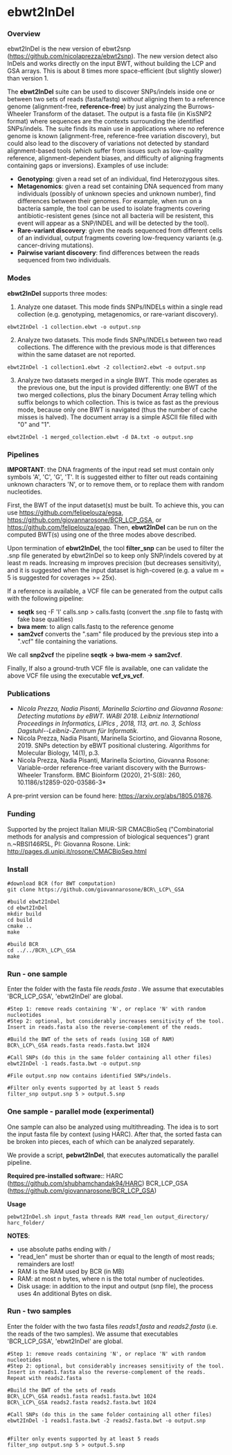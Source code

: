 # ebwt2InDel

### Overview

ebwt2InDel is the new version of ebwt2snp (https://github.com/nicolaprezza/ebwt2snp). The new version detect also InDels and works directly on the input BWT, without building the LCP and GSA arrays. This is about 8 times more space-efficient (but slightly slower) than version 1. 

The **ebwt2InDel** suite can be used to discover SNPs/indels inside one or between two sets of reads (fasta/fastq) *without* aligning them to  a reference genome (alignment-free, **reference-free**) by just analyzing the Burrows-Wheeler Transform of the dataset. The output is a fasta file (in KisSNP2 format) where sequences are the contexts surrounding the identified SNPs/indels. The suite finds its main use in applications where no reference genome is known (alignment-free, reference-free variation discovery), but could also lead to the discovery of variations not detected by standard alignment-based tools (which suffer from issues such as low-quality reference, alignment-dependent biases, and difficulty of aligning fragments containing gaps or inversions). Examples of use include:

- **Genotyping**: given a read set of an individual, find Heterozygous sites.
- **Metagenomics**: given a read set containing DNA sequenced from many individuals (possibly of unknown species and unknown number), find differences between their genomes. For example, when run on a bacteria sample, the tool can be used to isolate fragments covering antibiotic-resistent genes (since not all bacteria will be resistent, this event will appear as a SNP/INDEL and will be detected by the tool).
- **Rare-variant discovery**: given the reads sequenced from different cells of an individual, output fragments covering low-frequency variants (e.g. cancer-driving mutations).
- **Pairwise variant discovery**: find differences between the reads sequenced from two individuals. 

### Modes

**ebwt2InDel** supports three modes:

1. Analyze one dataset. This mode finds SNPs/INDELs within a single read collection (e.g. genotyping, metagenomics, or rare-variant discovery). 
~~~~
ebwt2InDel -1 collection.ebwt -o output.snp
~~~~
 
2. Analyze two datasets. This mode finds SNPs/INDELs between two read collections. The difference with the previous mode is that differences within the same dataset are not reported. 
~~~~
ebwt2InDel -1 collection1.ebwt -2 collection2.ebwt -o output.snp
~~~~

3. Analyze two datasets merged in a single BWT. This mode operates as the previous one, but the input is provided differently: one BWT of the two merged collections, plus the binary Document Array telling which suffix belongs to which collection. This is twice as fast as the previous mode, because only one BWT is navigated (thus the number of cache misses is halved). The document array is a simple ASCII file filled with "0" and "1".
~~~~
ebwt2InDel -1 merged_collection.ebwt -d DA.txt -o output.snp
~~~~


### Pipelines

**IMPORTANT**: the DNA fragments of the input read set must contain only symbols 'A', 'C', 'G', 'T'. It is suggested either to filter out reads containing unknown characters 'N', or to remove them, or to replace them with random nucleotides.

First, the BWT of the input dataset(s) must be built. To achieve this, you can use https://github.com/felipelouza/egsa, https://github.com/giovannarosone/BCR_LCP_GSA, or https://github.com/felipelouza/egap. Then, **ebwt2InDel** can be run on the computed BWT(s) using one of the three modes above described. 

Upon termination of **ebwt2InDel**,  the tool **filter_snp** can be used to filter the .snp file generated by ebwt2InDel so to keep only SNP/indels covered by at least m reads. Increasing m improves precision (but decreases sensitivity), and it is suggested when the input dataset is high-covered (e.g. a value m = 5 is suggested for coverages >= 25x).

If a reference is available, a VCF file can be generated from the output calls with the following pipeline:

- **seqtk** seq -F 'I' calls.snp > calls.fastq (convert the .snp file to fastq with fake base qualities)
- **bwa mem**: to align calls.fastq to the reference genome
- **sam2vcf** converts the ".sam" file produced by the previous step into a ".vcf" file containing the variations. 

We call **snp2vcf** the pipeline **seqtk -> bwa-mem -> sam2vcf**. 


Finally, If also a ground-truth VCF file is available, one can validate the above VCF file using the executable **vcf_vs_vcf**. 

### Publications

- *Nicola Prezza, Nadia Pisanti, Marinella Sciortino and Giovanna Rosone: Detecting mutations by eBWT. WABI 2018. Leibniz International Proceedings in Informatics, LIPIcs , 2018, 113, art. no. 3, Schloss Dagstuhl--Leibniz-Zentrum für Informatik.*
- Nicola Prezza, Nadia Pisanti, Marinella Sciortino, and Giovanna Rosone, 2019. SNPs detection by eBWT positional clustering. Algorithms for Molecular Biology, 14(1), p.3.
- Nicola Prezza, Nadia Pisanti, Marinella Sciortino, Giovanna Rosone: Variable-order reference-free variant discovery with the Burrows-Wheeler Transform. BMC Bioinform (2020), 21-S(8): 260, 10.1186/s12859-020-03586-3*

A pre-print version can be found here: https://arxiv.org/abs/1805.01876. 

### Funding

Supported by the project Italian MIUR-SIR CMACBioSeq ("Combinatorial methods for analysis and compression of biological sequences") grant n.~RBSI146R5L, PI: Giovanna Rosone. Link: http://pages.di.unipi.it/rosone/CMACBioSeq.html

### Install

~~~~
#download BCR (for BWT computation)
git clone https://github.com/giovannarosone/BCR\_LCP\_GSA

#build ebwt2InDel
cd ebwt2InDel
mkdir build
cd build
cmake ..
make

#build BCR
cd ../../BCR\_LCP\_GSA
make
~~~~

### Run - one sample

Enter the folder with the fasta file _reads.fasta_ . We assume that executables 'BCR\_LCP\_GSA', 'ebwt2InDel' are global. 

~~~~
#Step 1: remove reads containing 'N', or replace 'N' with random nucleotides
#Step 2: optional, but considerably increases sensitivity of the tool. Insert in reads.fasta also the reverse-complement of the reads.

#Build the BWT of the sets of reads (using 1GB of RAM)
BCR\_LCP\_GSA reads.fasta reads.fasta.bwt 1024

#Call SNPs (do this in the same folder containing all other files)
ebwt2InDel -1 reads.fasta.bwt -o output.snp

#File output.snp now contains identified SNPs/indels.

#Filter only events supported by at least 5 reads
filter_snp output.snp 5 > output.5.snp

~~~~

### One sample - parallel mode (experimental)

One sample can also be analyzed using multithreading. The idea is to sort the input fasta file by context (using HARC). After that, the sorted fasta can be broken into pieces, each of which can be analyzed separately.

We provide a script, **pebwt2InDel**, that executes automatically the parallel pipeline. 

**Required pre-installed software:**: 
HARC (https://github.com/shubhamchandak94/HARC)
BCR_LCP_GSA (https://github.com/giovannarosone/BCR_LCP_GSA)

**Usage**
~~~~
pebwt2InDel.sh input_fasta threads RAM read_len output_directory/ harc_folder/ 
~~~~

**NOTES**: 
- use absolute paths ending with /
- "read_len" must be shorter than or equal to the length of most reads; remainders are lost!
- RAM is the RAM used by BCR (in MB)
- RAM: at most n bytes, where n is the total number of nucleotides.
- Disk usage: in addition to the input and output (snp file), the process uses 4n additional Bytes on disk.


### Run - two samples

Enter the folder with the two fasta files _reads1.fasta_  and _reads2.fasta_ (i.e. the reads of the two samples). We assume that executables 'BCR\_LCP\_GSA', 'ebwt2InDel' are global. 

~~~~
#Step 1: remove reads containing 'N', or replace 'N' with random nucleotides
#Step 2: optional, but considerably increases sensitivity of the tool. Insert in reads1.fasta also the reverse-complement of the reads. Repeat with reads2.fasta

#Build the BWT of the sets of reads
BCR\_LCP\_GSA reads1.fasta reads1.fasta.bwt 1024
BCR\_LCP\_GSA reads2.fasta reads2.fasta.bwt 1024

#Call SNPs (do this in the same folder containing all other files)
ebwt2InDel -1 reads1.fasta.bwt -2 reads2.fasta.bwt -o output.snp


#Filter only events supported by at least 5 reads
filter_snp output.snp 5 > output.5.snp

~~~~
